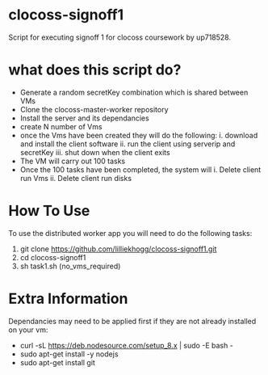# clocoss-signoff1

Script for executing signoff 1 for clocoss coursework by up718528.

# what does this script do?
- Generate a random secretKey combination which is shared between VMs 
- Clone the clocoss-master-worker repository
- Install the server and its dependancies
- create N number of Vms
- once the Vms have been created they will do the following:
  i. download and install the client software 
  ii. run the client using serverip and secretKey
  iii. shut down when the client exits
- The VM will carry out 100 tasks
- Once the 100 tasks have been completed, the system will
  i. Delete client run Vms
  ii. Delete client run disks

# How To Use
To use the distributed worker app you will need to do the following tasks:
1. git clone https://github.com/lilliekhogg/clocoss-signoff1.git
2. cd clocoss-signoff1
3. sh task1.sh (no_vms_required)


# Extra Information
Dependancies may need to be applied first if they are not already installed on your vm:
- curl -sL https://deb.nodesource.com/setup_8.x | sudo -E bash -
- sudo apt-get install -y nodejs
- sudo apt-get install git
